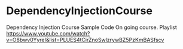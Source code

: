 # DependencyInjectionCourse
Dependency Injection Course Sample Code
On going course.
Playlist https://www.youtube.com/watch?v=O8bwv0YyreI&list=PLUES4tCirZnoSwlzrywBZ5PzKmBASfscv
